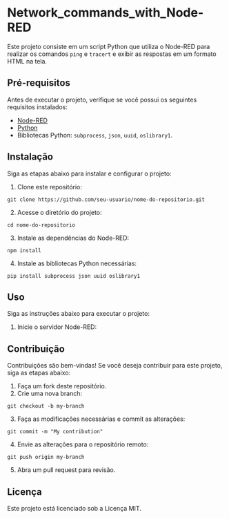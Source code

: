 # Network_commands_with_Node-RED

Este projeto consiste em um script Python que utiliza o Node-RED para realizar os comandos `ping` e `tracert` e exibir as respostas em um formato HTML na tela.

## Pré-requisitos

Antes de executar o projeto, verifique se você possui os seguintes requisitos instalados:

- [Node-RED](https://nodered.org/docs/getting-started/installation)
- [Python](https://www.python.org/downloads/)
- Bibliotecas Python: `subprocess`, `json`, `uuid`, `oslibrary1`.

## Instalação

Siga as etapas abaixo para instalar e configurar o projeto:

1. Clone este repositório:

```shell
git clone https://github.com/seu-usuario/nome-do-repositorio.git
```
2. Acesse o diretório do projeto:

```
cd nome-do-repositorio
```

3. Instale as dependências do Node-RED:

```
npm install
```

4. Instale as bibliotecas Python necessárias:


```
pip install subprocess json uuid oslibrary1
```

## Uso

Siga as instruções abaixo para executar o projeto:

1. Inicie o servidor Node-RED:


## Contribuição

Contribuições são bem-vindas! Se você deseja contribuir para este projeto, siga as etapas abaixo:

1. Faça um fork deste repositório.
2. Crie uma nova branch:
```
git checkout -b my-branch
```
3. Faça as modificações necessárias e commit as alterações:
```
git commit -m "My contribution"
```
4. Envie as alterações para o repositório remoto:
```
git push origin my-branch
```
5. Abra um pull request para revisão.

## Licença

Este projeto está licenciado sob a Licença MIT.
